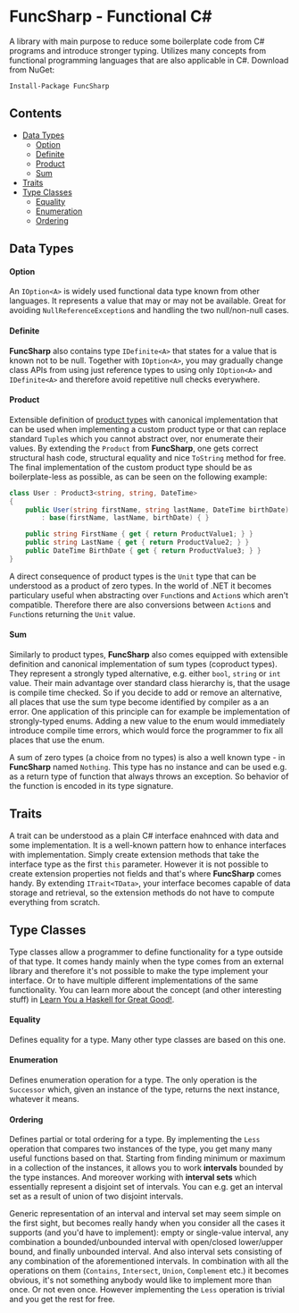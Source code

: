 # FuncSharp - Functional C&#35;

A library with main purpose to reduce some boilerplate code from C# programs and introduce stronger typing. Utilizes many concepts from functional programming languages that are also applicable in C#. Download from NuGet:

```
Install-Package FuncSharp
```

## Contents

- [Data Types](#data-types)
    - [Option](#option)
    - [Definite](#definite)
    - [Product](#product)
    - [Sum](#sum)
- [Traits](#traits)
- [Type Classes](#type-classes)
    - [Equality](#equality)
    - [Enumeration](#enumeration)
    - [Ordering](#ordering)

## Data Types

#### Option

An `IOption<A>` is widely used functional data type known from other languages. It represents a value that may or may not be available. Great for avoiding `NullReferenceException`s and handling the two null/non-null cases.

#### Definite

**FuncSharp** also contains type `IDefinite<A>` that states for a value that is known not to be null. Together with `IOption<A>`, you may gradually change class APIs from using just reference types to using only `IOption<A>` and `IDefinite<A>` and therefore avoid repetitive null checks everywhere.

#### Product

Extensible definition of [product types](http://en.wikipedia.org/wiki/Product_type) with canonical implementation that can be used when implementing a custom product type or that can replace standard `Tuple`s which you cannot abstract over, nor enumerate their values. By extending the `Product` from **FuncSharp**, one gets correct structural hash code, structural equality and nice `ToString` method for free. The final implementation of the custom product type should be as boilerplate-less as possible, as can be seen on the following example:

```C#
class User : Product3<string, string, DateTime>
{
    public User(string firstName, string lastName, DateTime birthDate)
        : base(firstName, lastName, birthDate) { }

    public string FirstName { get { return ProductValue1; } }
    public string LastName { get { return ProductValue2; } }
    public DateTime BirthDate { get { return ProductValue3; } }
}
```

A direct consequence of product types is the `Unit` type that can be understood as a product of zero types. In the world of .NET it becomes particulary useful when abstracting over `Func`tions and `Action`s which aren't compatible. Therefore there are also conversions between `Action`s and `Func`tions returning the `Unit` value.

#### Sum

Similarly to product types, **FuncSharp** also comes equipped with extensible definition and canonical implementation of sum types (coproduct types). They represent a strongly typed alternative, e.g. either `bool`, `string` or `int` value. Their main advantage over standard class hierarchy is, that the usage is compile time checked. So if you decide to add or remove an alternative, all places that use the sum type become identified by compiler as a an error. One application of this principle can for example be implementation of strongly-typed enums. Adding a new value to the enum would immediately introduce compile time errors, which would force the programmer to fix all places that use the enum.

A sum of zero types (a choice from no types) is also a well known type - in **FuncSharp** named `Nothing`. This type has no instance and can be used e.g. as a return type of function that always throws an exception. So behavior of the function is encoded in its type signature.

## Traits

A trait can be understood as a plain C# interface enahnced with data and some implementation. It is a well-known pattern how to enhance interfaces with implementation. Simply create extension methods that take the interface type as the first `this` parameter. However it is not possible to create extension properties not fields and that's where **FuncSharp** comes handy. By extending `ITrait<TData>`, your interface becomes capable of data storage and retrieval, so the extension methods do not have to compute everything from scratch.

## Type Classes

Type classes allow a programmer to define functionality for a type outside of that type. It comes handy mainly when the type comes from an external library and therefore it's not possible to make the type implement your interface. Or to have multiple different implementations of the same functionality. You can learn more about the concept (and other interesting stuff) in [Learn You a Haskell for Great Good!](http://learnyouahaskell.com/making-our-own-types-and-typeclasses#typeclasses-102).

#### Equality

Defines equality for a type. Many other type classes are based on this one.

#### Enumeration

Defines enumeration operation for a type. The only operation is the `Successor` which, given an instance of the type, returns the next instance, whatever it means.

#### Ordering

Defines partial or total ordering for a type. By implementing the `Less` operation that compares two instances of the type, you get many many useful functions based on that. Starting from finding minimum or maximum in a collection of the instances, it allows you to work **intervals** bounded by the type instances. And moreover working with **interval sets** which essentially represent a disjoint set of intervals. You can e.g. get an interval set as a result of union of two disjoint intervals.

Generic representation of an interval and interval set may seem simple on the first sight, but becomes really handy when you consider all the cases it supports (and you'd have to implement): empty or single-value interval, any combination a bounded/unbounded interval with open/closed lower/upper bound, and finally unbounded interval. And also interval sets consisting of any combination of the aforementioned intervals. In combination with all the operations on them (`Contains`, `Intersect`, `Union`, `Complement` etc.) it becomes obvious, it's not something anybody would like to implement more than once. Or not even once. However implementing the `Less` operation is trivial and you get the rest for free.
